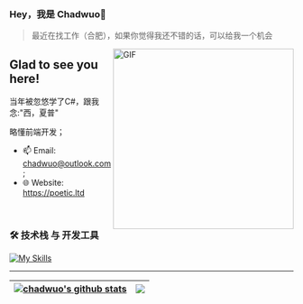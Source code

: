 ### Hey，我是 Chadwuo👋

> 最近在找工作（合肥），如果你觉得我还不错的话，可以给我一个机会

<img align="right" alt="GIF" src="https://media.giphy.com/media/SWoSkN6DxTszqIKEqv/giphy.gif" width="320" />

## Glad to see you here!

当年被忽悠学了C#，跟我念:"西，夏普"

略懂前端开发；

- 📫 Email: [chadwuo@outlook.com](mailto:chadwuo@outlook.com);
- 🌐 Website: https://poetic.ltd

</br>

### 🛠️ 技术栈 与 开发工具

[![My Skills](https://skillicons.dev/icons?i=cs,dotnet,vue,vite,nodejs,js,ts,html,css,electron,mysql,sqlite,mongodb,docker,nginx,git,linux,visualstudio,vscode)](https://skillicons.dev)

---

| <a href="https://github.com/chadwuo"><img align="center" src="https://github-profile-summary-cards.vercel.app/api/cards/profile-details?username=Chadwuo&theme=github_dark" alt="chadwuo's github stats" /></a> | <a href="https://github.com/chadwuo"><img align="center" src="https://github-readme-stats.vercel.app/api/top-langs/?username=chadwuo&layout=compact&theme=buefy&hide_border=true" /></a> |
| ------------- | ------------- |
